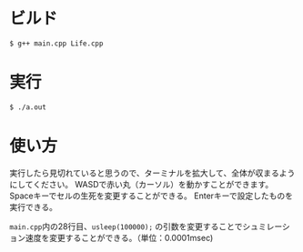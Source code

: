 # ビルド

```
$ g++ main.cpp Life.cpp
```

# 実行

```
$ ./a.out
```

# 使い方

実行したら見切れていると思うので、ターミナルを拡大して、全体が収まるようにしてください。
WASDで赤い丸（カーソル）を動かすことができます。
Spaceキーでセルの生死を変更することができる。
Enterキーで設定したものを実行できる。

`main.cpp`内の28行目、`usleep(100000);` の引数を変更することでシュミレーション速度を変更することができる。（単位：0.0001msec)
